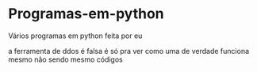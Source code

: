 # Programas-em-python
Vários programas em python feita por eu

a ferramenta de ddos é falsa é só pra  ver como uma de verdade funciona mesmo não sendo mesmo códigos
